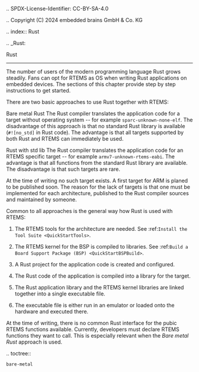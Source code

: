 .. SPDX-License-Identifier: CC-BY-SA-4.0

.. Copyright (C) 2024 embedded brains GmbH & Co. KG

.. index:: Rust

.. _Rust:

Rust
****

The number of users of the modern programming language Rust grows
steadily. Fans can opt for RTEMS as OS when writing Rust
applications on embedded devices. The sections of this chapter
provide step by step instructions to get started.

There are two basic approaches to use Rust together with RTEMS:

Bare metal Rust
  The Rust compiler translates the application code for a target
  without operating system -- for example ``sparc-unknown-none-elf``.
  The disadvantage of this approach is that no standard Rust library
  is available (``#![no_std]`` in Rust code). The advantage is
  that all targets supported by both Rust and RTEMS can
  immediately be used.

Rust with std lib
  The Rust compiler translates the application code for an RTEMS
  specific target -- for example ``armv7-unknown-rtems-eabi``.
  The advantage is that all functions from the standard Rust library
  are available. The disadvantage is that such targets are rare.

  At the time of writing no such target exists. A first target for ARM
  is planed to be published soon. The reason for the lack of targets is
  that one must be implemented for each architecture, published to the
  Rust compiler sources and maintained by someone.

Common to all approaches is the general way how Rust is used with RTEMS:

1. The RTEMS tools for the architecture are needed. See
   :ref:`Install the Tool Suite <QuickStartTools>`.

2. The RTEMS kernel for the BSP is compiled to libraries. See
   :ref:`Build a Board Support Package (BSP) <QuickStartBSPBuild>`.

3. A Rust project for the application code is created and configured.

4. The Rust code of the application is compiled into a library
   for the target.

5. The Rust application library and the RTEMS kernel libraries are
   linked together into a single executable file.

6. The executable file is either run in an emulator or loaded onto
   the hardware and executed there.

At the time of writing, there is no common Rust interface for the
pubic RTEMS functions available. Currently, developers must declare RTEMS
functions they want to call. This is especially relevant when the
*Bare metal Rust* approach is used.

.. toctree::

    bare-metal
